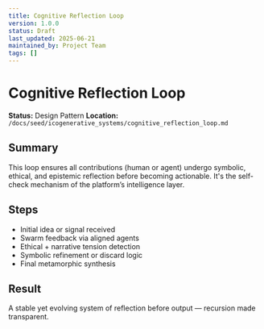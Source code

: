 ```yaml
---
title: Cognitive Reflection Loop
version: 1.0.0
status: Draft
last_updated: 2025-06-21
maintained_by: Project Team
tags: []
---
```


# Cognitive Reflection Loop

**Status:** Design Pattern
**Location:** `/docs/seed/icogenerative_systems/cognitive_reflection_loop.md`

## Summary

This loop ensures all contributions (human or agent) undergo symbolic, ethical, and epistemic reflection before becoming actionable. It's the self-check mechanism of the platform’s intelligence layer.

## Steps

- Initial idea or signal received
- Swarm feedback via aligned agents
- Ethical + narrative tension detection
- Symbolic refinement or discard logic
- Final metamorphic synthesis

## Result

A stable yet evolving system of reflection before output — recursion made transparent.

